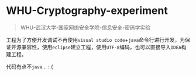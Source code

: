 # WHU-Cryptography-experiment
> WHU-武汉大学-国家网络安全学院-信息安全-密码学实验

工程为了方便开发调试不再使用`visual studio code`+`java`命令行进行开发，为保证开源兼容性，使用`eclipse`建立工程，使用`UTF-8`编码，也可以直接导入`IDEA`构建工程。

代码有点不`java`...            : (